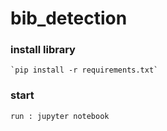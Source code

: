 # bib_detection

### install library
    `pip install -r requirements.txt`

### start
 `run : jupyter notebook`